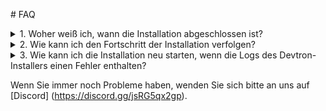 ﻿
\# FAQ

<details>

<summary>1. Woher weiß ich, wann die Installation abgeschlossen ist?</summary>

Führen Sie den folgenden Befehl aus, um den Status der Installation zu überprüfen:

\```bash

kubectl -n devtroncd get installers installer-devtron -o jsonpath='{.status.sync.status}'

\```

Der obige Befehl gibt `Applied` aus, sobald der Installationsvorgang abgeschlossen ist. Der Installationsvorgang kann bis zu 30 Minuten dauern.

</details>

<details>

<summary>2. Wie kann ich den Fortschritt der Installation verfolgen?</summary>

Führen Sie den folgenden Befehl aus, um die Logs des Pods zu überprüfen:

\```bash

pod=$(kubectl -n devtroncd get po -l app=inception -o jsonpath='{.items[0].metadata.name}')&& kubectl -n devtroncd logs -f $pod

\```

</details>

<details>

<summary>3. Wie kann ich die Installation neu starten, wenn die Logs des Devtron-Installers einen Fehler enthalten?</summary>

Führen Sie zunächst den folgenden Befehl aus, um die vom Devtron-Installer installierten Komponenten zu bereinigen:

\```bash

cd devtron-installation-script/

kubectl delete -n devtroncd -f yamls/

kubectl -n devtroncd patch installer installer-devtron --type json -p '[{"op": "remove", "path": "/status"}]'

\```

Danach [install Devtron](./install-devtron.md)

</details>


Wenn Sie immer noch Probleme haben, wenden Sie sich bitte an uns auf [Discord] (https://discord.gg/jsRG5qx2gp).
